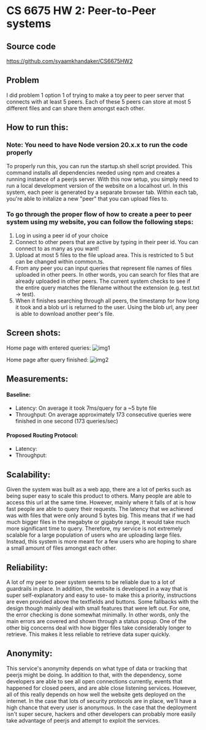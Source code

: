 # CS 6675 HW 2: Peer-to-Peer systems

## Source code
https://github.com/syaamkhandaker/CS6675HW2

## Problem

I did problem 1 option 1 of trying to make a toy peer to peer server that connects with at least 5 peers. Each of these 5 peers can store at most 5 different files and can share them amongst each other.

## How to run this:

### Note: You need to have Node version 20.x.x to run the code properly

To properly run this, you can run the startup.sh shell script provided. This command installs all dependencies needed using npm and creates a running instance of a peerjs server. With this now setup, you simply need to run a local development version of the website on a localhost url. In this system, each peer is generated by a separate browser tab. Within each tab, you're able to initalize a new "peer" that you can upload files to.

### To go through the proper flow of how to create a peer to peer system using my website, you can follow the following steps:

1. Log in using a peer id of your choice
2. Connect to other peers that are active by typing in their peer id. You can connect to as many as you want!
3. Upload at most 5 files to the file upload area. This is restricted to 5 but can be changed within common.ts.
4. From any peer you can input queries that represent file names of files uploaded in other peers. In other words, you can search for files that are already uploaded in other peers. The current system checks to see if the entire query matches the filename without the extension (e.g. test.txt -> test).
5. When it finishes searching through all peers, the timestamp for how long it took and a blob url is returned to the user. Using the blob url, any peer is able to download another peer's file.


## Screen shots:
Home page with entered queries: 
![img1](https://github.com/user-attachments/assets/0dcefea6-04a4-484f-9b2b-043bf6058710)

Home page after query finished:
![img2](https://github.com/user-attachments/assets/ffb9e955-6ec4-4f74-b8c3-3e7b0e7e4599)

## Measurements:

#### Baseline:
- Latency: On average it took 7ms/query for a ~5 byte file 
- Throughput: On average approximately 173 consecutive queries were finished in one second (173 queries/sec)

#### Proposed Routing Protocol:
- Latency:
- Throughput:



## Scalability:

Given the system was built as a web app, there are a lot of perks such as being super easy to scale this product to others. Many people are able to access this url at the same time. However, mainly where it falls of at is how fast people are able to query their requests. The latency that we achieved was with files that were only around 5 bytes big. This means that if we had much bigger files in the megabyte or gigabyte range, it would take much more significant time to query. Therefore, my service is not extremely scalable for a large population of users who are uploading large files. Instead, this system is more meant for a few users who are hoping to share a small amount of files amongst each other.

## Reliability:

A lot of my peer to peer system seems to be reliable due to a lot of guardrails in place. In addition, the website is developed in a way that is super self-explanatory and easy to use- to make this a priority, instructions are even provided above the textfields and buttons. Some fallbacks with the design though mainly deal with small features that were left out. For one, the error checking is done somewhat minimally. In other words, only the main errors are covered and shown through a status popup. One of the other big concerns deal with how bigger files take considerably longer to retrieve. This makes it less reliable to retrieve data super quickly. 

## Anonymity:

This service's anonymity depends on what type of data or tracking that peerjs might be doing. In addition to that, with the dependency, some developers are able to see all open connections currently, events that happened for closed peers, and are able close listening services. However, all of this really depends on how well the website gets deployed on the internet. In the case that lots of security protocols are in place, we'll have a high chance that every user is anonymous. In the case that the deployment isn't super secure, hackers and other developers can probably more easily take advantage of peerjs and attempt to exploit the services.
